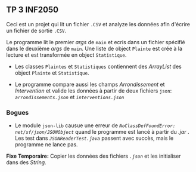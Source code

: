 ## TP 3 INF2050

  Ceci est un projet qui lit un fichier `.CSV` et analyze les données afin d'écrire un fichier de sortie `.CSV`.

  Le programme lit le premier _args_ de `main` et ecris dans un fichier spécifié dans le deuxième _args_ de `main`. Une liste de object `Plainte` est crée à la lecture et est transformée en object `Statistique`.

  - Les classes `Plaintes` et `Statistiques` contiennent des _ArrayList_ des object `Plainte` et `Statistique`.

  - Le programme compare aussi les champs _Arrondissement_ et _Intervention_ et valide les données à partir de deux fichiers `json`: _`arrondissements.json`_ et _`interventions.json`_


  ### Bogues

  - Le module `json-lib` causue une erreur de _`NoClassDefFoundError: net/sf/json/JSONObject`_ quand le programme est lancé à partir du _.jar_ . <br>
  Les test dans _`JSONReaderTest.java`_ passent avec succès, mais le programme ne lance pas.

  **Fixe Temporaire:** Copier les données des fichiers _`.json`_ et les initialiser dans des _String_.